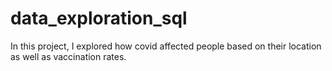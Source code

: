 # data_exploration_sql
In this project, I explored how covid affected people based on their location as well as vaccination rates. 
